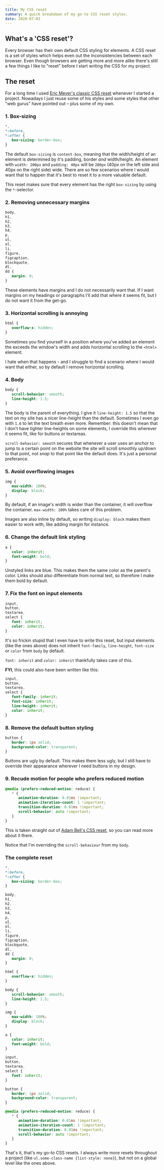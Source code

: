 ```yaml
---
title: My CSS reset
summary: A quick breakdown of my go-to CSS reset styles.
date: 2020-07-03
---
```


## What's a 'CSS reset'?

Every browser has their own default CSS styling for elements. A CSS reset is a set of styles which helps even out the inconsistencies between each browser. Even though browsers are getting more and more alike there's still a few things I like to "reset" before I start writing the CSS for my project.

## The reset

For a long time I used [Eric Meyer's classic CSS reset](https://meyerweb.com/eric/tools/css/reset/) whenever I started a project. Nowadays I just reuse some of his styles and some styles that other "web gurus" have pointed out – plus some of my own.

### 1. Box-sizing

```scss
*,
*:before,
*:after {
   box-sizing: border-box;
}
```

The default `box-sizing` is `content-box`, meaning that the width/height of an element is determined by it's padding, border _and_ width/height. An element with `width: 200px` and `padding: 40px` will be `280px` (40px on the left side and 40px on the right side) wide. There are so few scenarios where I would want that to happen that it's best to reset it to a more valuable default.

This reset makes sure that every element has the right `box-sizing` by using the `*`-selector.

### 2. Removing unnecessary margins

```scss
body,
h1,
h2,
h3,
h4,
p,
ul,
ol,
li,
figure,
figcaption,
blockquote,
dl,
dd {
   margin: 0;
}
```

These elements have margins and I do not necessarily want that. If I want margins on my headings or paragraphs I'll add that where it seems fit, but I do not want it from the get-go.

### 3. Horizontal scrolling is annoying

```scss
html {
   overflow-x: hidden;
}
```

Sometimes you find yourself in a position where you've added an element the exceeds the window's width and adds horizontal scrolling to the `<html>` element.

I hate when that happens - and I struggle to find a scenario where I would want that either, so by default I remove horizontal scrolling.

### 4. Body

```scss
body {
   scroll-behavior: smooth;
   line-height: 1.5;
}
```

The body is the parent of everything. I give it `line-height: 1.5` so that the text on my site has a nicer line-height than the default. Sometimes I even go with `1.6` to let the text breath even more. Remember: this doesn't mean that I don't have tighter line-heights on some elements, I override this wherever it seems fit, like for buttons or textareas.

`scroll-behavior: smooth` secures that whenever a user uses an anchor to jump to a certain point on the website the site will scroll smoothly up/down to that point, not _snap_ to that point like the default does. It's just a personal preferance.

### 5. Avoid overflowing images

```scss
img {
   max-width: 100%;
   display: block;
}
```

By default, if an image's width is wider than the container, it will overflow the container. `max-width: 100%` takes care of this problem.

Images are also inline by default, so writing `display: block` makes them easier to work with, like adding margin for instance.

### 6. Change the default link styling

```scss
a {
   color: inherit;
   font-weight: bold;
}
```

Unstyled links are blue. This makes them the same color as the parent's color. Links should also differentiate from normal text, so therefore I make them bold by default.

### 7. Fix the font on input elements

```scss
input,
button,
textarea,
select {
   font: inherit;
   color: inherit;
}
```

It's so frickin stupid that I even have to write this reset, but input elements (like the ones above) does not inherit `font-family`, `line-height`, `font-size` or `color` from `body` by default.

`font: inherit` and `color: inherit` thankfully takes care of this.

**FYI**, this could also have been written like this:

```scss
input,
button,
textarea,
select {
   font-family: inherit;
   font-size: inherit;
   line-height: inherit;
   color: inherit;
}
```

### 8. Remove the default button styling

```scss
button {
   border: 1px solid;
   background-color: transparent;
}
```

Buttons are ugly by default. This makes them less ugly, but I still have to override their appearance wherever I need buttons in my design.

### 9. Recude motion for people who prefers reduced motion

```scss
@media (prefers-reduced-motion: reduce) {
   * {
      animation-duration: 0.01ms !important;
      animation-iteration-count: 1 !important;
      transition-duration: 0.01ms !important;
      scroll-behavior: auto !important;
   }
}
```

This is taken straight out of [Adam Bell's CSS reset](https://hankchizljaw.com/wrote/a-modern-css-reset/), so you can read more about it there.

Notice that I'm overriding the `scroll-behaviour` from my `body`.

### The complete reset

```scss
*,
*:before,
*:after {
   box-sizing: border-box;
}

body,
h1,
h2,
h3,
h4,
p,
ul,
ol,
li,
figure,
figcaption,
blockquote,
dl,
dd {
   margin: 0;
}

html {
   overflow-x: hidden;
}

body {
   scroll-behavior: smooth;
   line-height: 1.5;
}

img {
   max-width: 100%;
   display: block;
}

a {
   color: inherit;
   font-weight: bold;
}

input,
button,
textarea,
select {
   font: inherit;
}

button {
   border: 1px solid;
   background-color: transparent;
}

@media (prefers-reduced-motion: reduce) {
   * {
      animation-duration: 0.01ms !important;
      animation-iteration-count: 1 !important;
      transition-duration: 0.01ms !important;
      scroll-behavior: auto !important;
   }
}
```

That's it, that's my go-to CSS resets. I always write more resets throughout a project (like `ul.some-class-name {list-style: none}`), but not on a global level like the ones above.
